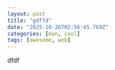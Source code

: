 ```yaml
---
layout: post
title: "gdffd"
date: "2025-10-26T02:56:45.769Z"
categories: [man, cool]
tags: [awesome, web]
---
```


dfdf